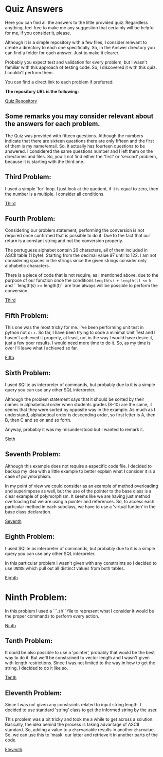 # Quiz Answers

Here you can find all the answers to the little provided quiz. Regardless anything, feel free to make me any suggestion that certainly will be helpful for me, if you consider it, please.

Although it is a simple repository with a few files, I consider relevant to create a directory to each one specifically. So, in the Answer directory you can find a folder for each answer. Just to make it clearer. 

Probably you expect test and validation for every problem, but I wasn't familiar with this approach of testing code. So, I discovered it with this quiz. I couldn't perform them.

You can find a direct link to each problem if preferred.

**The repository URL is the following:**


[Quiz Repository](https://github.com/Julioarita/Siemens_quiz)

## Some remarks you may consider relevant about the answers for each problem.

The Quiz was provided with fifteen questions. Although the numbers indicate that there are sixteen questions there are only fifteen and the first of them is my name/email. So, it actually has fourteen questions to be answered. I considered the same questions number and I left them on the directories and files. So, you'll not find either the 'first' or 'second' problem, because it is starting with the third one.


## Third Problem:

I used a simple 'for' loop. I just look at the quotient, if it is equal
to zero, then the number is a multiple. I consider all conditions.

[Third](https://github.com/Julioarita/Siemens_quiz/tree/df02e4c614330ce2b790ee0a59f29fdff7c61534/Answers/Third_problem)


## Fourth Problem:

Considering our problem statement, performing the conversion is not required 
once confirmed that is possible to do it. Due to the fact that our return 
is a constant string and not the conversion properly.

The portuguese alphabet contain 26 characters, all of them included in 
ASCII table (1 byte). Starting from the decimal value 97 until to 122. I am not considering
spaces in the strings since the given strings consider only alphabetic characters.

There is a piece of code that is not require, as I mentioned above, due to the
purpose of our function once the conditions ```length(s) + length(t) <= k``` and 
```length(s) >= length(t)`` are true always will be possible to perform the conversion.

[Third](https://github.com/Julioarita/Quiz/tree/main/Answers/Third%20Problem)


## Fifth Problem:

This one was the most tricky for me. I've been performing unit test in python not c++. So far, I have been trying to code a minimal Unit Test and I haven't achieved it properly, at least, not in the way I would have desire it, just a few poor results. I would need more time to do it. So, as my time is over I'll leave what I achieved so far.

[Fifth](https://github.com/Julioarita/Siemens_quiz/tree/b4ff1dec380fac381e93a0541bd7876107c32dcc/Answers/Fifth_problem)



## Sixth Problem: 


I used SQlite as interpreter of commands, but probably due to it is a simple query you can use any other SQL interpreter.

Although the problem statement says that it should be sorted by their names in alphabetical order when students 
grades (8-10) are the same, it seems that they were sorted by opposite way in the example.
As much as I understand, alphabetical order is descending order, so first letter is A, then B, then C and so on and so forth. 

Anyway, probably it was my misunderstood but I wanted to remark it.

[Sixth](https://github.com/Julioarita/Siemens_quiz/tree/b4ff1dec380fac381e93a0541bd7876107c32dcc/Answers/Sixth_problem)


## Seventh Problem: 

Although this example does not require a especific code file. I decided to backup my idea with a little example to better explain what I consider it is a case of polymorphism.

In my point of view we could consider as an example of method overloading and superimpose 
as well, but the use of the pointer to the base class is a clear example of polymorphism.
It seems like we are having just method overloading but we are using a pointer and references. 
So, to access each particular method in each subclass, we have to use a 'virtual funtion' 
in the base class declaration.

[Seventh](https://github.com/Julioarita/Siemens_quiz/tree/b4ff1dec380fac381e93a0541bd7876107c32dcc/Answers/Seventh_problem)


## Eighth Problem:
I used SQlite as interpreter of commands, but probably due to it is a simple query you can use any other SQL interpreter.

In this particular problem I wasn't given with any constraints so I decided to use `UNION`
which pull out all distinct values from both tables.

[Eighth](https://github.com/Julioarita/Siemens_quiz/tree/b4ff1dec380fac381e93a0541bd7876107c32dcc/Answers/Eighth_problem)

# Ninth Problem:

In this problem I used a ```.sh`` file to represent what I consider it would be the proper commands to perform every action.

[Ninth](https://github.com/Julioarita/Siemens_quiz/tree/b4ff1dec380fac381e93a0541bd7876107c32dcc/Answers/Ninth_problem)

## Tenth Problem:

It could be also possible to use a 'pointer', probably that would be the
best way to do it.
But we'll be constrained to vector length and I wasn't given with length restrictions.
Since I was not limited to the way in how to get the string, I decided to do it like so.

[Tenth](https://github.com/Julioarita/Siemens_quiz/tree/b4ff1dec380fac381e93a0541bd7876107c32dcc/Answers/Tenth_problem)

## Eleventh Problem:

Since I was not given any constraints related to input string length. I decided to use standard 'string' class to get the informed string by the user.

This problem was a bit tricky and took me a while to get across a solution. Basically, the idea behind the process is taking advantage of ASCII standard. So, adding a value to a ```char```variable results in another ```char```value. So, we can use this to 'mask' our letter and retrieve it in another parts of the code.

[Eleventh](https://github.com/Julioarita/Siemens_quiz/tree/b4ff1dec380fac381e93a0541bd7876107c32dcc/Answers/Eleventh_problem)

